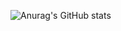 
![Anurag's GitHub stats](https://github-readme-stats.vercel.app/api?username=Kbigstar&show_icons=true&theme=radical)
<!---
Kbigstar/Kbigstar is a ✨ special ✨ repository because its `README.md` (this file) appears on your GitHub profile.
You can click the Preview link to take a look at your changes.
--->

